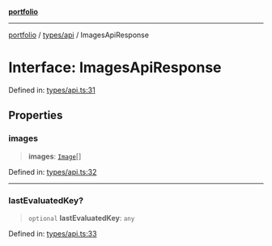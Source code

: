 [**portfolio**](../../../README.md)

***

[portfolio](../../../modules.md) / [types/api](../README.md) / ImagesApiResponse

# Interface: ImagesApiResponse

Defined in: [types/api.ts:31](https://github.com/tnorlund/Portfolio/blob/d50b4d6838d2ad360095a2cda6d43d44c398b00a/portfolio/types/api.ts#L31)

## Properties

### images

> **images**: [`Image`](Image.md)[]

Defined in: [types/api.ts:32](https://github.com/tnorlund/Portfolio/blob/d50b4d6838d2ad360095a2cda6d43d44c398b00a/portfolio/types/api.ts#L32)

***

### lastEvaluatedKey?

> `optional` **lastEvaluatedKey**: `any`

Defined in: [types/api.ts:33](https://github.com/tnorlund/Portfolio/blob/d50b4d6838d2ad360095a2cda6d43d44c398b00a/portfolio/types/api.ts#L33)
